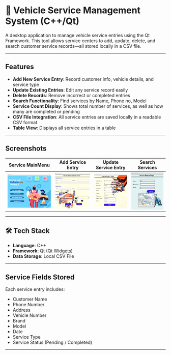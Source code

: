 # 🚗 Vehicle Service Management System (C++/Qt)

A desktop application to manage vehicle service entries using the Qt Framework. This tool allows service centers to add, update, delete, and search customer service records—all stored locally in a CSV file.

---

##  Features

- **Add New Service Entry**: Record customer info, vehicle details, and service type
- **Update Existing Entries**: Edit any service record easily
- **Delete Records**: Remove incorrect or completed entries
- **Search Functionality**: Find services by Name, Phone no, Model
- **Service Count Display**: Shows total number of services, as well as how many are completed or pending
- **CSV File Integration**: All service entries are saved locally in a readable CSV format
- **Table View**: Displays all service entries in a table

---

## Screenshots

| Service MainMenu | Add Service Entry | Update Service Entry | Search Services |
|------------------|-------------------|----------------------|-----------------|
| ![Main](https://github.com/Prashasti05/Vehicle-Service-Management/blob/7805a528eb4d077caaabb77ab40c7023635ce3bc/Screenshot_mainwindow.png) | ![Add](https://github.com/Prashasti05/Vehicle-Service-Management/blob/7805a528eb4d077caaabb77ab40c7023635ce3bc/Screenshot_addservice.png) | ![Update](https://github.com/Prashasti05/Vehicle-Service-Management/blob/7805a528eb4d077caaabb77ab40c7023635ce3bc/Screenshot_update.png) | ![Search](https://github.com/Prashasti05/Vehicle-Service-Management/blob/7805a528eb4d077caaabb77ab40c7023635ce3bc/Screenshot_search.png) |

---

## 🛠️ Tech Stack

- **Language**: C++
- **Framework**: Qt (Qt Widgets)
- **Data Storage**: Local CSV File

---

## Service Fields Stored

Each service entry includes:

- Customer Name
- Phone Number
- Address
- Vehicle Number
- Brand
- Model
- Date
- Service Type
- Service Status (Pending / Completed)

---
